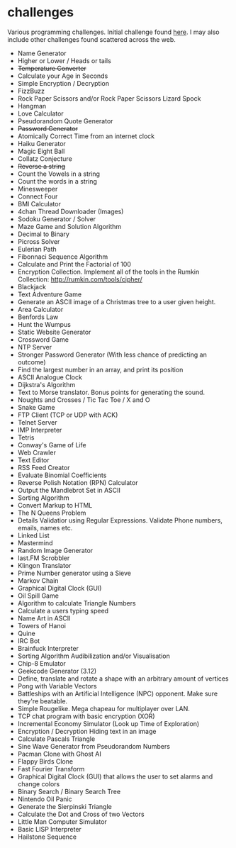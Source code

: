 # challenges
Various programming challenges. Initial challenge found [here](https://github.com/keplr/programming-projects-for-n00bz). I may also include other challenges found scattered across the web.

* Name Generator
* Higher or Lower / Heads or tails
* ~~Temperature Converter~~
* Calculate your Age in Seconds
* Simple Encryption / Decryption
* FizzBuzz
* Rock Paper Scissors and/or Rock Paper Scissors Lizard Spock
* Hangman
* Love Calculator
* Pseudorandom Quote Generator
* ~~Password Generator~~
* Atomically Correct Time from an internet clock
* Haiku Generator
* Magic Eight Ball
* Collatz Conjecture
* ~~Reverse a string~~
* Count the Vowels in a string
* Count the words in a string
* Minesweeper
* Connect Four
* BMI Calculator
* 4chan Thread Downloader (Images)
* Sodoku Generator / Solver
* Maze Game and Solution Algorithm
* Decimal to Binary
* Picross Solver
* Eulerian Path
* Fibonnaci Sequence Algorithm
* Calculate and Print the Factorial of 100
* Encryption Collection. Implement all of the tools in the Rumkin Collection: http://rumkin.com/tools/cipher/
* Blackjack
* Text Adventure Game
* Generate an ASCII image of a Christmas tree to a user given height.
* Area Calculator
* Benfords Law
* Hunt the Wumpus
* Static Website Generator
* Crossword Game
* NTP Server
* Stronger Password Generator (With less chance of predicting an outcome)
* Find the largest number in an array, and print its position
* ASCII Analogue Clock
* Dijkstra's Algorithm
* Text to Morse translator. Bonus points for generating the sound.
* Noughts and Crosses / Tic Tac Toe / X and O
* Snake Game
* FTP Client (TCP or UDP with ACK)
* Telnet Server
* IMP Interpreter
* Tetris
* Conway's Game of Life
* Web Crawler
* Text Editor
* RSS Feed Creator
* Evaluate Binomial Coefficients
* Reverse Polish Notation (RPN) Calculator
* Output the Mandlebrot Set in ASCII
* Sorting Algorithm
* Convert Markup to HTML
* The N Queens Problem
* Details Validatior using Regular Expressions. Validate Phone numbers, emails, names etc.
* Linked List
* Mastermind
* Random Image Generator
* last.FM Scrobbler
* Klingon Translator
* Prime Number generator using a Sieve
* Markov Chain
* Graphical Digital Clock (GUI)
* Oil Spill Game
* Algorithm to calculate Triangle Numbers
* Calculate a users typing speed
* Name Art in ASCII
* Towers of Hanoi
* Quine
* IRC Bot
* Brainfuck Interpreter
* Sorting Algorithm Audibilization and/or Visualisation
* Chip-8 Emulator
* Geekcode Generator (3.12)
* Define, translate and rotate a shape with an arbitrary amount of vertices
* Pong with Variable Vectors
* Battleships with an Artificial Intelligence (NPC) opponent. Make sure they're beatable.
* Simple Rougelike. Mega chapeau for multiplayer over LAN.
* TCP chat program with basic encryption (XOR)
* Incremental Economy Simulator (Look up Time of Exploration)
* Encryption / Decryption Hiding text in an image
* Calculate Pascals Triangle
* Sine Wave Generator from Pseudorandom Numbers
* Pacman Clone with Ghost AI
* Flappy Birds Clone
* Fast Fourier Transform
* Graphical Digital Clock (GUI) that allows the user to set alarms and change colors
* Binary Search / Binary Search Tree
* Nintendo Oil Panic
* Generate the Sierpinski Triangle
* Calculate the Dot and Cross of two Vectors
* Little Man Computer Simulator
* Basic LISP Interpreter
* Hailstone Sequence